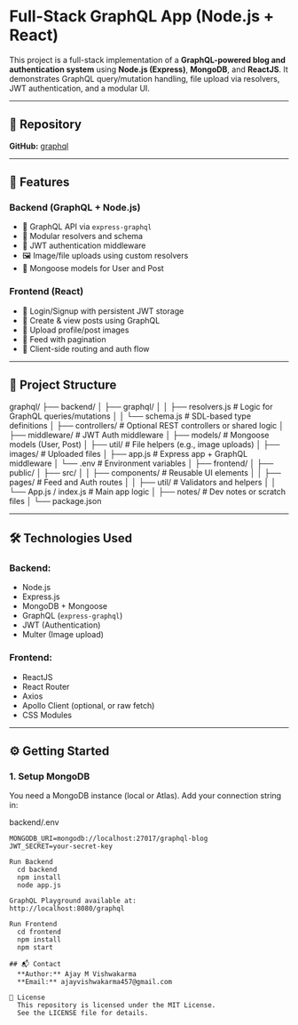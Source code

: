# Full-Stack GraphQL App (Node.js + React)

This project is a full-stack implementation of a **GraphQL-powered blog and authentication system** using **Node.js (Express)**, **MongoDB**, and **ReactJS**. It demonstrates GraphQL query/mutation handling, file upload via resolvers, JWT authentication, and a modular UI.

---

## 🔗 Repository

**GitHub:** [graphql](https://github.com/ajayvishwakarma457/graphql)

---

## 🚀 Features

### Backend (GraphQL + Node.js)
- 📡 GraphQL API via `express-graphql`
- 🧩 Modular resolvers and schema
- 🔐 JWT authentication middleware
- 🖼️ Image/file uploads using custom resolvers
- 🧱 Mongoose models for User and Post

### Frontend (React)
- 🔐 Login/Signup with persistent JWT storage
- 📝 Create & view posts using GraphQL
- 📸 Upload profile/post images
- 💬 Feed with pagination
- 🚦 Client-side routing and auth flow

---

## 🧱 Project Structure

graphql/
├── backend/
│ ├── graphql/
│ │ ├── resolvers.js # Logic for GraphQL queries/mutations
│ │ └── schema.js # SDL-based type definitions
│ ├── controllers/ # Optional REST controllers or shared logic
│ ├── middleware/ # JWT Auth middleware
│ ├── models/ # Mongoose models (User, Post)
│ ├── util/ # File helpers (e.g., image uploads)
│ ├── images/ # Uploaded files
│ ├── app.js # Express app + GraphQL middleware
│ └── .env # Environment variables
│
├── frontend/
│ ├── public/
│ ├── src/
│ │ ├── components/ # Reusable UI elements
│ │ ├── pages/ # Feed and Auth routes
│ │ ├── util/ # Validators and helpers
│ │ └── App.js / index.js # Main app logic
│ ├── notes/ # Dev notes or scratch files
│ └── package.json


---

## 🛠 Technologies Used

### Backend:
- Node.js
- Express.js
- MongoDB + Mongoose
- GraphQL (`express-graphql`)
- JWT (Authentication)
- Multer (Image upload)

### Frontend:
- ReactJS
- React Router
- Axios
- Apollo Client (optional, or raw fetch)
- CSS Modules

---

## ⚙️ Getting Started

### 1. Setup MongoDB

You need a MongoDB instance (local or Atlas). Add your connection string in:

backend/.env

```env
MONGODB_URI=mongodb://localhost:27017/graphql-blog
JWT_SECRET=your-secret-key

Run Backend
  cd backend
  npm install
  node app.js

GraphQL Playground available at:
http://localhost:8080/graphql

Run Frontend
  cd frontend
  npm install
  npm start

## 📬 Contact
  **Author:** Ajay M Vishwakarma  
  **Email:** ajayvishwakarma457@gmail.com

📄 License
  This repository is licensed under the MIT License.
  See the LICENSE file for details.



